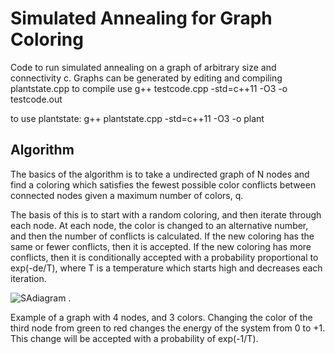 # Simulated Annealing for Graph Coloring
Code to run simulated annealing on a graph of arbitrary size and connectivity c.
Graphs can be generated by editing and compiling plantstate.cpp
to compile use 
g++ testcode.cpp -std=c++11 -O3 -o testcode.out

to use plantstate:
g++ plantstate.cpp -std=c++11 -O3 -o plant
## Algorithm
The basics of the algorithm is to take a undirected graph of N nodes and find a coloring which satisfies the fewest possible color conflicts between connected nodes given a maximum number of colors, q.

The basis of this is to start with a random coloring, and then iterate through each node. At each node, the color is changed to an alternative number, and then the number of conflicts is calculated. If the new coloring has the same or fewer conflicts, then it is accepted. If the new coloring has more conflicts, then it is conditionally accepted with a probability proportional to exp(-de/T), where T is a temperature which starts high and decreases each iteration.

![SAdiagram](https://github.com/user-attachments/assets/4c4fb895-bc55-4ce5-8b30-8b887706a060)
.

Example of a graph with 4 nodes, and 3 colors. Changing the color of the third node from green to red changes the energy of the system from 0 to +1. This change will be accepted with a probability of exp(-1/T).



